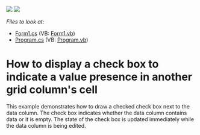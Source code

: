 <!-- default badges list -->
[![](https://img.shields.io/badge/Open_in_DevExpress_Support_Center-FF7200?style=flat-square&logo=DevExpress&logoColor=white)](https://supportcenter.devexpress.com/ticket/details/E522)
[![](https://img.shields.io/badge/📖_How_to_use_DevExpress_Examples-e9f6fc?style=flat-square)](https://docs.devexpress.com/GeneralInformation/403183)
<!-- default badges end -->
<!-- default file list -->
*Files to look at*:

* [Form1.cs](./CS/EditorStatusViaCustomDraw/Form1.cs) (VB: [Form1.vb](./VB/EditorStatusViaCustomDraw/Form1.vb))
* [Program.cs](./CS/EditorStatusViaCustomDraw/Program.cs) (VB: [Program.vb](./VB/EditorStatusViaCustomDraw/Program.vb))
<!-- default file list end -->
# How to display a check box to indicate a value presence in another grid column's cell


<p>This example demonstrates how to draw a checked check box next to the data column. The check box indicates whether the data column contains data or it is empty. The state of the check box is updated immediately while the data column is being edited.</p>

<br/>


